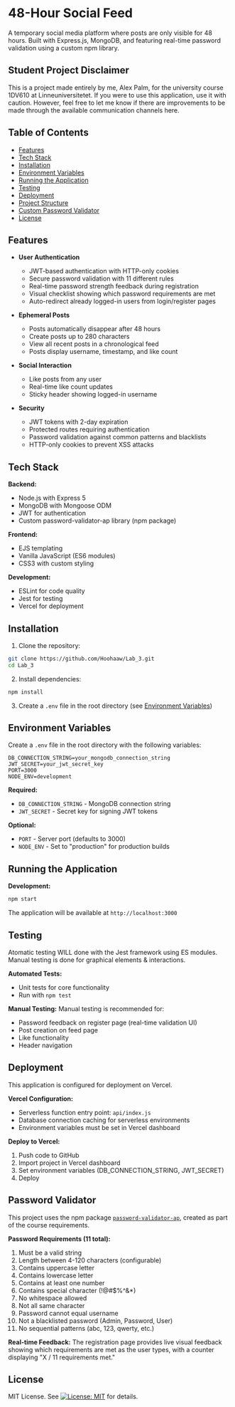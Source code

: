 # 48-Hour Social Feed

A temporary social media platform where posts are only visible for 48 hours. Built with Express.js, MongoDB, and featuring real-time password validation using a custom npm library.

## Student Project Disclaimer

This is a project made entirely by me, Alex Palm, for the university course 1DV610 at Linneuniversitetet. If you were to use this application, use it with caution. However, feel free to let me know if there are improvements to be made through the available communication channels here.

## Table of Contents

- [Features](#features)
- [Tech Stack](#tech-stack)
- [Installation](#installation)
- [Environment Variables](#environment-variables)
- [Running the Application](#running-the-application)
- [Testing](#testing)
- [Deployment](#deployment)
- [Project Structure](#project-structure)
- [Custom Password Validator](#custom-password-validator)
- [License](#license)

## Features

- **User Authentication**
  - JWT-based authentication with HTTP-only cookies
  - Secure password validation with 11 different rules
  - Real-time password strength feedback during registration
  - Visual checklist showing which password requirements are met
  - Auto-redirect already logged-in users from login/register pages

- **Ephemeral Posts**
  - Posts automatically disappear after 48 hours
  - Create posts up to 280 characters
  - View all recent posts in a chronological feed
  - Posts display username, timestamp, and like count

- **Social Interaction**
  - Like posts from any user
  - Real-time like count updates
  - Sticky header showing logged-in username

- **Security**
  - JWT tokens with 2-day expiration
  - Protected routes requiring authentication
  - Password validation against common patterns and blacklists
  - HTTP-only cookies to prevent XSS attacks

## Tech Stack

**Backend:**
- Node.js with Express 5
- MongoDB with Mongoose ODM
- JWT for authentication
- Custom password-validator-ap library (npm package)

**Frontend:**
- EJS templating
- Vanilla JavaScript (ES6 modules)
- CSS3 with custom styling

**Development:**
- ESLint for code quality
- Jest for testing
- Vercel for deployment

## Installation

1. Clone the repository:
```bash
git clone https://github.com/Hoohaaw/Lab_3.git
cd Lab_3
```

2. Install dependencies:
```bash
npm install
```

3. Create a `.env` file in the root directory (see [Environment Variables](#environment-variables))

## Environment Variables

Create a `.env` file in the root directory with the following variables:

```env
DB_CONNECTION_STRING=your_mongodb_connection_string
JWT_SECRET=your_jwt_secret_key
PORT=3000
NODE_ENV=development
```

**Required:**
- `DB_CONNECTION_STRING` - MongoDB connection string
- `JWT_SECRET` - Secret key for signing JWT tokens

**Optional:**
- `PORT` - Server port (defaults to 3000)
- `NODE_ENV` - Set to "production" for production builds

## Running the Application

**Development:**
```bash
npm start
```

The application will be available at `http://localhost:3000`

## Testing

Atomatic testing WILL done with the Jest framework using ES modules. 
Manual testing is done for graphical elements & interactions.

**Automated Tests:**
- Unit tests for core functionality
- Run with `npm test`

**Manual Testing:**
Manual testing is recommended for:
- Password feedback on register page (real-time validation UI)
- Post creation on feed page
- Like functionality
- Header navigation

## Deployment

This application is configured for deployment on Vercel.

**Vercel Configuration:**
- Serverless function entry point: `api/index.js`
- Database connection caching for serverless environments
- Environment variables must be set in Vercel dashboard

**Deploy to Vercel:**
1. Push code to GitHub
2. Import project in Vercel dashboard
3. Set environment variables (DB_CONNECTION_STRING, JWT_SECRET)
4. Deploy


## Password Validator

This project uses the npm package [`password-validator-ap`](https://www.npmjs.com/package/password-validator-ap), created as part of the course requirements.

**Password Requirements (11 total):**
1. Must be a valid string
2. Length between 4-120 characters (configurable)
3. Contains uppercase letter
4. Contains lowercase letter
5. Contains at least one number
6. Contains special character (!@#$%^&*)
7. No whitespace allowed
8. Not all same character
9. Password cannot equal username
10. Not a blacklisted password (Admin, Password, User)
11. No sequential patterns (abc, 123, qwerty, etc.)

**Real-time Feedback:**
The registration page provides live visual feedback showing which requirements are met as the user types, with a counter displaying "X / 11 requirements met."

## License

MIT License. See [![License: MIT](https://img.shields.io/badge/License-MIT-yellow.svg)](./LICENSE) for details.

